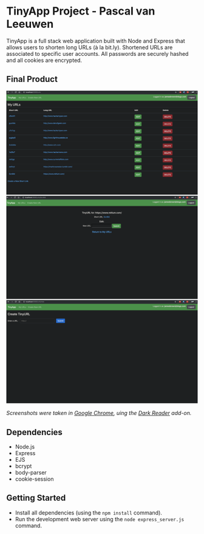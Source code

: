 # TinyApp Project - Pascal van Leeuwen

TinyApp is a full stack web application built with Node and Express that allows users to shorten long URLs (à la bit.ly).
Shortened URLs are associated to specific user accounts. All passwords are securely hashed and all cookies are encrypted.

## Final Product

!["TinyApp saved URls Page"](https://github.com/Commoddity/tinyurl/blob/master/docs/tinyurl1.png)
!["TinyApp individual URL Page"](https://github.com/Commoddity/tinyurl/blob/master/docs/tinyurl2.png)
!["TinyApp Create New URL Page"](https://github.com/Commoddity/tinyurl/blob/master/docs/tinyurl3.png)

_Screenshots were taken in [Google Chrome](https://www.google.com/chrome/), uing the [Dark Reader](https://chrome.google.com/webstore/detail/dark-reader/eimadpbcbfnmbkopoojfekhnkhdbieeh?hl=en) add-on._

## Dependencies

- Node.js
- Express
- EJS
- bcrypt
- body-parser
- cookie-session

## Getting Started

- Install all dependencies (using the `npm install` command).
- Run the development web server using the `node express_server.js` command.